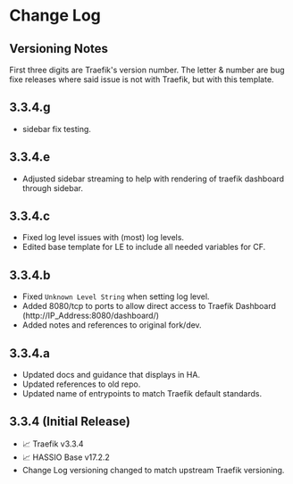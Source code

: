 # Change Log
## Versioning Notes
First three digits are Traefik's version number.
The letter & number are bug fixe releases where said issue is not with Traefik, but with this template.

## 3.3.4.g
* sidebar fix testing.

## 3.3.4.e
* Adjusted sidebar streaming to help with rendering of traefik dashboard through sidebar.

## 3.3.4.c
* Fixed log level issues with (most) log levels.
* Edited base template for LE to include all needed variables for CF.
  
## 3.3.4.b
* Fixed `Unknown Level String` when setting log level.
* Added 8080/tcp to ports to allow direct access to Traefik Dashboard (http://IP_Address:8080/dashboard/)
* Added notes and references to original fork/dev.

## 3.3.4.a
* Updated docs and guidance that displays in HA.
* Updated references to old repo.
* Updated name of entrypoints to match Traefik default standards.

## 3.3.4 (Initial Release)
* 📈 Traefik v3.3.4
* 📈 HASSIO Base v17.2.2
* Change Log versioning changed to match upstream Traefik versioning.
